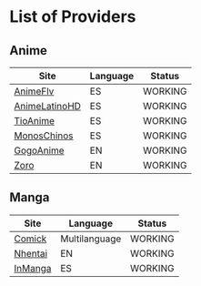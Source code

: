 # List of Providers

## Anime

| Site                                            | Language | Status  |
| ----------------------------------------------- | -------- | ------- |
| [AnimeFlv](https://animeflv.so/)                | ES       | WORKING |
| [AnimeLatinoHD](https://www.animelatinohd.com/) | ES       | WORKING |
| [TioAnime](https://tioanime.com/)               | ES       | WORKING |
| [MonosChinos](https://monoschinos2.com/)        | ES       | WORKING |
| [GogoAnime](https://gogoanime.dk/)              | EN       | WORKING |
| [Zoro](https://zoro.to/)                        | EN       | WORKING |

## Manga

| Site                              | Language      | Status  |
| --------------------------------- | ------------- | ------- |
| [Comick](https://comick.app/home) | Multilanguage | WORKING |
| [Nhentai](https://nhentai.to/)    | EN            | WORKING |
| [InManga](https://inmanga.com/)   | ES            | WORKING |
